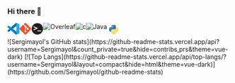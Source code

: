 ### Hi there 👋

<!--
**Sergimayol/Sergimayol** is a ✨ _special_ ✨ repository because its `README.md` (this file) appears on your GitHub profile.

Here are some ideas to get you started:

- 🔭 I’m currently working on ...
- 🌱 I’m currently learning ...
- 👯 I’m looking to collaborate on ...
- 🤔 I’m looking for help with ...
- 💬 Ask me about ...
- 📫 How to reach me: ...
- 😄 Pronouns: ...
- ⚡ Fun fact: ...
-->
<img align="left" alt="Visual Studio Code" width="27px" src="https://raw.githubusercontent.com/github/explore/80688e429a7d4ef2fca1e82350fe8e3517d3494d/topics/visual-studio-code/visual-studio-code.png" />
<img align="left" height="27" src="https://raw.githubusercontent.com/devicons/devicon/master/icons/git/git-original.svg" alt="git">
<img align="left" height="27" src="https://raw.githubusercontent.com/github/explore/80688e429a7d4ef2fca1e82350fe8e3517d3494d/topics/terminal/terminal.png" alt="terminal">
<img align="left" height="27" src="https://pbs.twimg.com/profile_images/551035690234834945/JhdUiOPP.png" alt="Overleaf">
<img align="left" height="27" src="https://external-content.duckduckgo.com/iu/?u=https%3A%2F%2Fimages.vexels.com%2Fmedia%2Fusers%2F3%2F166179%2Fisolated%2Fpreview%2Fb83d6b47a9502dfaf535087627a8bf96-c-programming-language-icon-by-vexels.png&f=1&nofb=1" alt="c">
<img align="left" height="30" src="https://external-content.duckduckgo.com/iu/?u=https%3A%2F%2Fcdn2.iconfinder.com%2Fdata%2Ficons%2Fdesigner-skills%2F128%2Fcode-programming-java-software-develop-command-language-512.png&f=1&nofb=1" alt="Java">
<img align="left" height="30" src="https://raw.githubusercontent.com/github/explore/80688e429a7d4ef2fca1e82350fe8e3517d3494d/topics/python/python.png" alt="python">
<br />
<br />
![Sergimayol's GitHub stats](https://github-readme-stats.vercel.app/api?username=Sergimayol&count_private=true&hide=contribs,prs&theme=vue-dark)
<!--
[![Sergimayol's GitHub stats](https://github-readme-stats.vercel.app/api?username=Sergimayol)](https://github.com/anuraghazra/github-readme-stats)
![Sergimayol's GitHub stats](https://github-readme-stats.vercel.app/api?username=Sergimayol&count_private=true)
![Sergimayol's GitHub stats](https://github-readme-stats.vercel.app/api?username=Sergimayol&show_icons=true)
![Sergimayol's GitHub stats](https://github-readme-stats.vercel.app/api?username=Sergimayol&show_icons=true&theme=radical)
-->
<!--
[![Top Langs](https://github-readme-stats.vercel.app/api/top-langs/?username=Sergimayol)](https://github.com/Sergimayol/github-readme-stats)
[![Top Langs](https://github-readme-stats.vercel.app/api/top-langs/?username=Sergimayol&exclude_repo=github-readme-stats,Sergimayol.github.io)](https://github.com/Sergimayol/github-readme-stats)
[![Top Langs](https://github-readme-stats.vercel.app/api/top-langs/?username=Sergimayol&hide=html)](https://github.com/Sergimayol/github-readme-stats)
[![Top Langs](https://github-readme-stats.vercel.app/api/top-langs/?username=Sergimayol&langs_count=8)](https://github.com/Sergimayol/github-readme-stats)
-->
[![Top Langs](https://github-readme-stats.vercel.app/api/top-langs/?username=Sergimayol&layout=compact&hide=html&theme=vue-dark)](https://github.com/Sergimayol/github-readme-stats)
